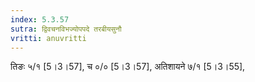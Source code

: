 ```yaml
---
index: 5.3.57
sutra: द्विवचनविभज्योपपदे तरबीयसुनौ
vritti: anuvritti
---
```


तिङः ५/१ [5।3।57], च ०/० [5।3।57],  अतिशायने ७/१ [5।3।55], 